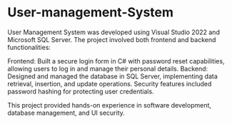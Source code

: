 # User-management-System
 User Management System was developed using Visual Studio 2022 and Microsoft SQL Server. The project involved both frontend and backend functionalities:

Frontend: Built a secure login form in C# with password reset capabilities, allowing users to log in and manage their personal details.
Backend: Designed and managed the database in SQL Server, implementing data retrieval, insertion, and update operations. Security features included password hashing for protecting user credentials.

This project provided hands-on experience in software development, database management, and UI security.
